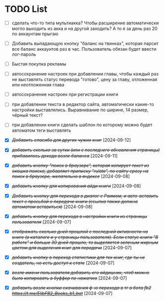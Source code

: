 # TODO List

- [ ] сделать что-то типа мультиакка? Чтобы расширение автоматически могло выходить из акка и на другой заходить? А то я за день раз 20 по аккаунтам прыгаю
- [ ] Добавить выпадающую кнопку "баланс на твинках", которая парсит все баланс аккаунтов раз в час. Пользователь обязан будет ввести лог-пароль
- [ ] Быстая покупка рекламы
- [ ] автосохранение настроек при добавлении главы, чтобы каждый раз не выставлять статус перевода "готово", цену за главу, отложенная или неотложенная глава
- [ ] автосохранение настроек при регистрации книги
- [ ] при добавлении текста в редактор сайта, автоматически какие-то настройки выставлялись. Выравнивание по ширине, 14 размер, чёрный текст?
- [ ] при добавлении книги сделать шаблон по которому можно будет автоматом теги выставлять
- [X] ~~*Добавить спасибо для других чужих книг*~~ [2024-09-12]
- [X] ~~*добавить сколько за сутки (или с последнего обновления страницы) прибавилось дохода возле баланса*~~ [2024-09-11]
- [X] ~~*добавить кнопку "поиск в браузере", которая копирует текст из окошка поиска, добавляет приписку "rulate", по сайту сразу на поиск в браузере, желательно в яндексе*~~ [2024-09-08]
- [X] ~~*добавить кнопку для копирования айди книги*~~ [2024-09-08]
- [X] ~~*Добавить кнопку для перехода в диалог с Раимом, и авто-вставить текст с просьбой о передаче книги (ссылка также должна автоматом вставиться)*~~ [2024-09-08]
- [X] ~~*добавить кнопку для перехода в настройки книги из страницы пользователя*~~ [2024-09-07]
- [X] ~~*отображать сколько дней прошлой с последней активности на книге (в каталоге и у страницы пользователя). Если статус книги "В работе" и больше 30 дней прошло, то выделяется зеленым жирным цветом для выделения книг для передачи*~~ [2024-09-07]
- [X] ~~*добавить кнопку в переход статистики для тех книг, где ты не создатель, но есть доступ к стате*~~ [2024-09-07]
- [X] ~~*возле имени пользователя добавить его айдишник, чтоб можно было копировать в буффер по нажатию*~~ [2024-09-07]
- [X] ~~*добавить возле кнопки скачивания ф-ю перехода в тг в бота fb2 https://t.me/ElibFB2_Books_b1_bot*~~ [2024-09-07]

